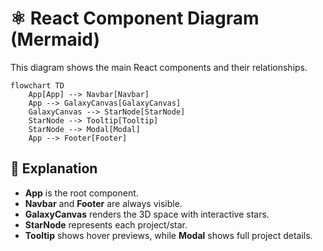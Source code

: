 # ⚛️ React Component Diagram (Mermaid)

This diagram shows the main React components and their relationships.

```mermaid
flowchart TD
    App[App] --> Navbar[Navbar]
    App --> GalaxyCanvas[GalaxyCanvas]
    GalaxyCanvas --> StarNode[StarNode]
    StarNode --> Tooltip[Tooltip]
    StarNode --> Modal[Modal]
    App --> Footer[Footer]
```

## 🔎 Explanation
- **App** is the root component.  
- **Navbar** and **Footer** are always visible.  
- **GalaxyCanvas** renders the 3D space with interactive stars.  
- **StarNode** represents each project/star.  
- **Tooltip** shows hover previews, while **Modal** shows full project details.  
